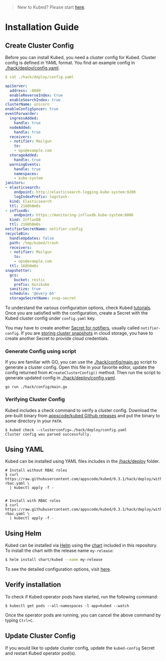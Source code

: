 > New to Kubed? Please start [here](/docs/0.3.1/tutorials/README).

# Installation Guide

## Create Cluster Config
Before you can install Kubed, you need a cluster config for Kubed. Cluster config is defined in YAML format. You find an example config in [./hack/deploy/config.yaml](/hack/deploy/config.yaml).

```yaml
$ cat ./hack/deploy/config.yaml

apiServer:
  address: :8080
  enableReverseIndex: true
  enableSearchIndex: true
clusterName: unicorn
enableConfigSyncer: true
eventForwarder:
  ingressAdded:
    handle: true
  nodeAdded:
    handle: true
  receivers:
  - notifier: Mailgun
    to:
    - ops@example.com
  storageAdded:
    handle: true
  warningEvents:
    handle: true
    namespaces:
    - kube-system
janitors:
- elasticsearch:
    endpoint: http://elasticsearch-logging.kube-system:9200
    logIndexPrefix: logstash-
  kind: Elasticsearch
  ttl: 2160h0m0s
- influxdb:
    endpoint: https://monitoring-influxdb.kube-system:8086
  kind: InfluxDB
  ttl: 2160h0m0s
notifierSecretName: notifier-config
recycleBin:
  handleUpdates: false
  path: /tmp/kubed/trash
  receivers:
  - notifier: Mailgun
    to:
    - ops@example.com
  ttl: 168h0m0s
snapshotter:
  gcs:
    bucket: restic
    prefix: minikube
  sanitize: true
  schedule: '@every 6h'
  storageSecretName: snap-secret
```

To understand the various configuration options, check Kubed [tutorials](/docs/0.3.1/tutorials/README). Once you are satisfied with the configuration, create a Secret with the Kubed cluster config under `config.yaml` key.

You may have to create another [Secret for notifiers](/docs/0.3.1/tutorials/notifiers), usually called `notifier-config`. If you are [storing cluster snapshots](/docs/0.3.1/tutorials/cluster-snapshot) in cloud storage, you have to create another Secret to provide cloud credentials.

### Generate Config using script
If you are familiar with GO, you can use the [./hack/config/main.go](/hack/config/main.go) script to generate a cluster config. Open this file in your favorite editor, update the config returned from `#CreateClusterConfig()` method. Then run the script to generate updated config in [./hack/deploy/config.yaml](/hack/deploy/config.yaml).

```console
go run ./hack/config/main.go
```

### Verifying Cluster Config
Kubed includes a check command to verify a cluster config. Download the pre-built binary from [appscode/kubed Github releases](https://github.com/appscode/kubed/releases) and put the binary to some directory in your `PATH`.

```console
$ kubed check --clusterconfig=./hack/deploy/config.yaml
Cluster config was parsed successfully.
```

## Using YAML
Kubed can be installed using YAML files includes in the [/hack/deploy](/hack/deploy) folder.

```console
# Install without RBAC roles
$ curl https://raw.githubusercontent.com/appscode/kubed/0.3.1/hack/deploy/without-rbac.yaml \
  | kubectl apply -f -


# Install with RBAC roles
$ curl https://raw.githubusercontent.com/appscode/kubed/0.3.1/hack/deploy/with-rbac.yaml \
  | kubectl apply -f -
```

## Using Helm
Kubed can be installed via [Helm](https://helm.sh/) using the [chart](/chart/kubed) included in this repository. To install the chart with the release name `my-release`:
```bash
$ helm install chart/kubed --name my-release
```
To see the detailed configuration options, visit [here](/chart/kubed/README.md).


## Verify installation
To check if Kubed operator pods have started, run the following command:
```console
$ kubectl get pods --all-namespaces -l app=kubed --watch
```

Once the operator pods are running, you can cancel the above command by typing `Ctrl+C`.


## Update Cluster Config
If you would like to update cluster config, update the `kubed-config` Secret and restart Kubed operator pod(s).
